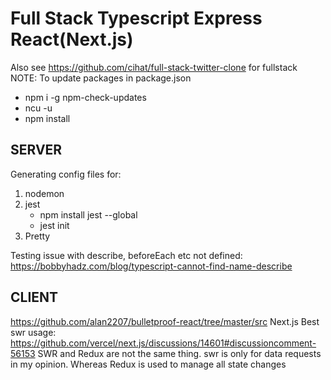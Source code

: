 # Full Stack Typescript Express React(Next.js)

Also see <https://github.com/cihat/full-stack-twitter-clone> for fullstack
NOTE: To update packages in package.json

- npm i -g npm-check-updates
- ncu -u
- npm install

## SERVER

Generating config files for:

1. nodemon
2. jest
    - npm install jest --global
    - jest init
3. Pretty

Testing issue with describe, beforeEach etc not defined: <https://bobbyhadz.com/blog/typescript-cannot-find-name-describe>

## CLIENT

<https://github.com/alan2207/bulletproof-react/tree/master/src>
Next.js
Best swr usage: <https://github.com/vercel/next.js/discussions/14601#discussioncomment-56153>
SWR and Redux are not the same thing. swr is only for data requests in my opinion. Whereas Redux is used to manage all state changes
